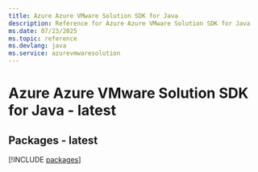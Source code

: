 ```yaml
---
title: Azure Azure VMware Solution SDK for Java
description: Reference for Azure Azure VMware Solution SDK for Java
ms.date: 07/23/2025
ms.topic: reference
ms.devlang: java
ms.service: azurevmwaresolution
---
```

# Azure Azure VMware Solution SDK for Java - latest
## Packages - latest
[!INCLUDE [packages](azure-vmware-solution-index.md)]